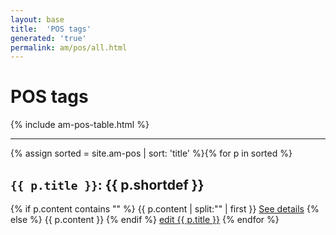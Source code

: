 ```yaml
---
layout: base
title:  'POS tags'
generated: 'true'
permalink: am/pos/all.html
---
```


# POS tags

{% include am-pos-table.html %}

----------

{% assign sorted = site.am-pos | sort: 'title' %}{% for p in sorted %}
<a id="al-am-pos/{{ p.title }}" class="al-dest"/>
<h2><code>{{ p.title }}</code>: {{ p.shortdef }}</h2>
{% if p.content contains "<!--details-->" %}    
{{ p.content | split:"<!--details-->" | first }}
<a href="{{ p.title }}" class="al-doc">See details</a>
{% else %}
{{ p.content }}
{% endif %}
<a href="{{ site.git_edit }}/{% if p.collection %}{{ p.relative_path }}{% else %}{{ p.path }}{% endif %}" target="#">edit {{ p.title }}</a>
{% endfor %}
